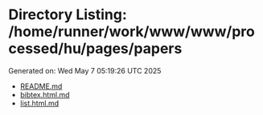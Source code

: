 # Directory Listing: /home/runner/work/www/www/processed/hu/pages/papers
Generated on: Wed May  7 05:19:26 UTC 2025

- [README.md](README.md)
- [bibtex.html.md](bibtex.html.md)
- [list.html.md](list.html.md)
